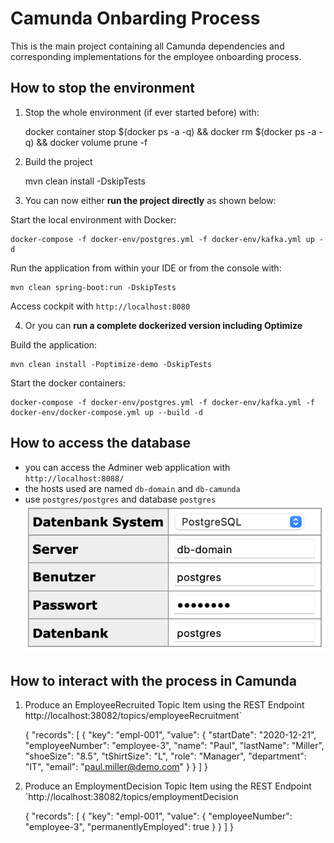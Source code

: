 # Camunda Onbarding Process
This is the main project containing all Camunda dependencies and corresponding implementations for the employee onboarding process. 


## How to stop the environment
1. Stop the whole environment (if ever started before) with:
  

    docker container stop $(docker ps -a -q) && docker rm $(docker ps -a -q) && docker volume prune -f
    

2. Build the project

    
    mvn clean install -DskipTests

3. You can now either **run the project directly** as shown below:

Start the local environment with Docker:
    
    
    docker-compose -f docker-env/postgres.yml -f docker-env/kafka.yml up -d

    
Run the application from within your IDE or from the console with:

    mvn clean spring-boot:run -DskipTests

Access cockpit with `http://localhost:8080`

4. Or you can **run a complete dockerized version including Optimize**

Build the application:

    mvn clean install -Poptimize-demo -DskipTests

Start the docker containers:

    docker-compose -f docker-env/postgres.yml -f docker-env/kafka.yml -f docker-env/docker-compose.yml up --build -d



## How to access the database

* you can access the Adminer web application with `http://localhost:8088/`
* the hosts used are named `db-domain` and `db-camunda`
* use `postgres/postgres` and database `postgres`
![siehe hier:](./adminerLogin.png)
  


## How to interact with the process in Camunda

1. Produce an EmployeeRecruited Topic Item using the REST Endpoint http://localhost:38082/topics/employeeRecruitment`
 

     {
    "records": [
        {
            "key": "empl-001",
            "value": {
                "startDate": "2020-12-21",
                "employeeNumber": "employee-3",
                "name": "Paul",
                "lastName": "Miller",
                "shoeSize": "8.5",
                "tShirtSize": "L",
                "role": "Manager",
                "department": "IT",
                "email": "paul.miller@demo.com"
                }
            }
        ]
    }


2. Produce an EmploymentDecision Topic Item using the REST Endpoint `http://localhost:38082/topics/employmentDecision
   

     {
    "records": [
        {
            "key": "empl-001",
            "value": {
                "employeeNumber": "employee-3",
                "permanentlyEmployed": true
                }
            }
        ]
    }




 